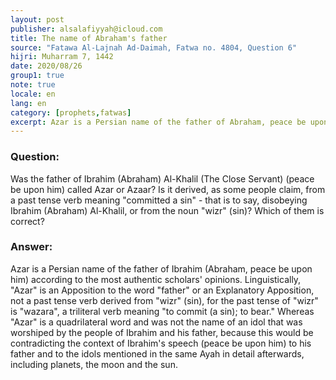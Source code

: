 ```yaml
---
layout: post
publisher: alsalafiyyah@icloud.com
title: The name of Abraham's father
source: "Fatawa Al-Lajnah Ad-Daimah, Fatwa no. 4804, Question 6"
hijri: Muharram 7, 1442
date: 2020/08/26
group1: true
note: true
locale: en
lang: en
category: [prophets,fatwas]
excerpt: Azar is a Persian name of the father of Abraham, peace be upon him, according to the most authentic scholars' opinions. 
---
```


### Question:
Was the father of Ibrahim (Abraham) Al-Khalil (The Close Servant) (peace be upon him) called Azar or Azaar? Is it derived, as some people claim, from a past tense verb meaning "committed a sin" - that is to say, disobeying Ibrahim (Abraham) Al-Khalil, or from the noun "wizr" (sin)? Which of them is correct?

### Answer: 
Azar is a Persian name of the father of Ibrahim (Abraham, peace be upon him) according to the most authentic scholars' opinions. Linguistically, "Azar" is an Apposition to the word "father" or an Explanatory Apposition, not a past tense verb derived from "wizr" (sin), for the past tense of "wizr" is "wazara", a triliteral verb meaning "to commit (a sin); to bear." Whereas "Azar" is a quadrilateral word and was not the name of an idol that was worshiped by the people of Ibrahim and his father, because this would be contradicting the context of Ibrahim's speech (peace be upon him) to his father and to the idols mentioned in the same Ayah in detail afterwards, including planets, the moon and the sun.
